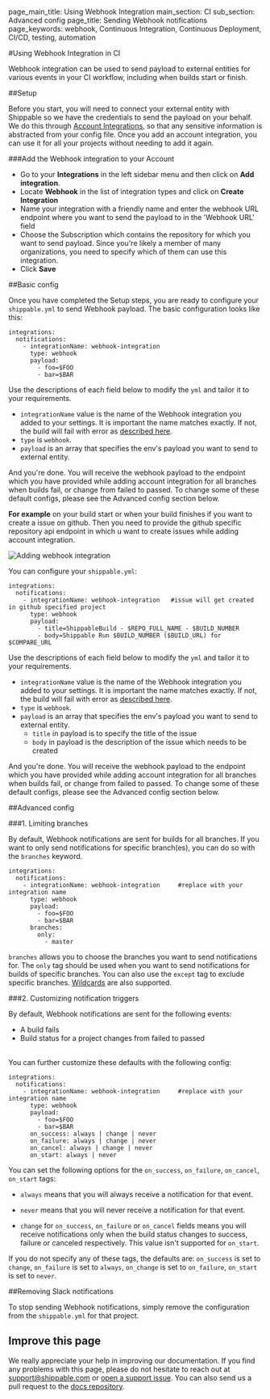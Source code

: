 page_main_title: Using Webhook Integration
main_section: CI
sub_section: Advanced config
page_title: Sending Webhook notifications
page_keywords: webhook, Continuous Integration, Continuous Deployment, CI/CD, testing, automation

#Using Webhook Integration in CI

Webhook integration can be used to send payload to external entities for various events in your CI workflow, including when builds start or finish.

##Setup

Before you start, you will need to connect your external entity with Shippable so we have the credentials to send the payload on your behalf. We do this through [Account Integrations](../platform/integration/overview/), so that any sensitive information is abstracted from your config file. Once you add an account integration, you can use it for all your projects without needing to add it again.

###Add the Webhook integration to your Account

-  Go to your **Integrations** in the left sidebar menu and then click on **Add integration**.
-  Locate **Webhook** in the list of integration types and click on **Create Integration**
-  Name your integration with a friendly name and enter the webhook URL endpoint where you want to send the payload to in the 'Webhook URL' field 
-  Choose the Subscription which contains the repository for which you want to send payload. Since you're likely a member of many organizations, you need to specify which of them can use this integration.
-  Click **Save**

##Basic config

Once you have completed the Setup steps, you are ready to configure your `shippable.yml` to send Webhook payload. The basic configuration looks like this:


```
integrations:
  notifications:
    - integrationName: webhook-integration   
      type: webhook
      payload:
        - foo=$FOO
        - bar=$BAR
```
Use the descriptions of each field below to modify the `yml` and tailor it to your requirements.

- `integrationName` value is the name of the Webhook integration you added to your settings. It is important the name matches exactly. If not, the build will fail with error as [described here](/ci/troubleshoot/#integration-name-specified-in-yml-does-not-match).
- `type` is `webhook`.
- `payload` is an array that specifies the env's payload you want to send to external entity.

And you're done. You will receive the webhook payload to the endpoint which you have provided while adding account integration for all branches when builds fail, or change from failed to passed. To change some of these default configs, please see the Advanced config section below.

**For example** on your build start or when your build finishes if you want to create a issue on github. Then you need to provide the github specific repository api endpoint in which u want to create issues while adding account integration.

<img src="/images/ci/add-webhook-int.png" alt="Adding webhook integration">

You can configure your `shippable.yml`:

```
integrations:
  notifications:
    - integrationName: webhook-integration   #issue will get created in github specified project
      type: webhook
      payload:
        - title=ShippableBuild - $REPO_FULL_NAME - $BUILD_NUMBER
        - body=Shippable Run $BUILD_NUMBER ($BUILD_URL) for $COMPARE_URL  
```
Use the descriptions of each field below to modify the `yml` and tailor it to your requirements.

- `integrationName` value is the name of the Webhook integration you added to your settings. It is important the name matches exactly. If not, the build will fail with error as [described here](/ci/troubleshoot/#integration-name-specified-in-yml-does-not-match).
- `type` is `webhook`.
- `payload` is an array that specifies the env's payload you want to send to external entity.
  - `title` in payload is to specify the title of the issue
  - `body` in payload is the description of the issue which needs to be created

And you're done. You will receive the webhook payload to the endpoint which you have provided while adding account integration for all branches when builds fail, or change from failed to passed. To change some of these default configs, please see the Advanced config section below.

##Advanced config

###1. Limiting branches

By default, Webhook notifications are sent for builds for all branches. If you want to only send notifications for specific branch(es), you can do so with the `branches` keyword.

```
integrations:                               
  notifications:
    - integrationName: webhook-integration     #replace with your integration name   
      type: webhook  
      payload:
        - foo=$FOO
        - bar=$BAR
      branches:
        only:
          - master
```

`branches` allows you to choose the branches you want to send notifications for. The `only` tag should be used when you want to send notifications for builds of specific branches. You can also use the `except` tag to exclude specific branches. [Wildcards](../../ci/advancedOptions/branches/) are also supported.


###2. Customizing notification triggers

By default, Webhook notifications are sent for the following events:

- <i class="ion-ios-minus-empty"></i> A build fails
- <i class="ion-ios-minus-empty"></i> Build status for a project changes from failed to passed

<br>
You can further customize these defaults with the following config:

```
integrations:                               
  notifications:
    - integrationName: webhook-integration     #replace with your integration name   
      type: webhook  
      payload:
        - foo=$FOO
        - bar=$BAR
      on_success: always | change | never
      on_failure: always | change | never
      on_cancel: always | change | never
      on_start: always | never
```

You can set the following options for the `on_success`, `on_failure`, `on_cancel`, `on_start` tags:

- <i class="ion-ios-minus-empty"></i>`always` means that you will always receive a notification for that event.

- <i class="ion-ios-minus-empty"></i> `never` means that you will never receive a notification for that event.

- <i class="ion-ios-minus-empty"></i> `change` for `on_success`, `on_failure` or `on_cancel` fields means you will receive notifications only when the build status changes to success, failure or canceled respectively. This value isn't supported for `on_start`.

If you do not specify any of these tags, the defaults are: `on_success` is set to `change`, `on_failure` is set to `always`, `on_change` is set to `on_failure`, `on_start` is set to `never`.

##Removing Slack notifications

To stop sending Webhook notifications, simply remove the configuration from the `shippable.yml` for that project.

## Improve this page

We really appreciate your help in improving our documentation. If you find any problems with this page, please do not hesitate to reach out at [support@shippable.com](mailto:support@shippable.com) or [open a support issue](https://www.github.com/Shippable/support/issues). You can also send us a pull request to the [docs repository](https://www.github.com/Shippable/docs).
